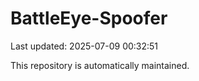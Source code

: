 # BattleEye-Spoofer

Last updated: 2025-07-09 00:32:51

This repository is automatically maintained.
